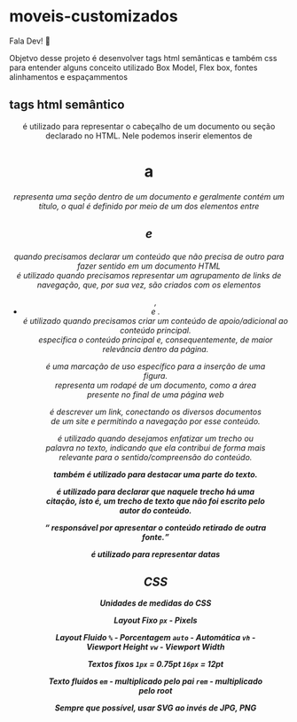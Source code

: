 # moveis-customizados

Fala Dev! 💜

Objetvo desse projeto é desenvolver  tags html semânticas e também css para entender alguns conceito utilizado Box Model, Flex box, fontes alinhamentos e  espaçammentos


## tags html semântico

<header> é utilizado para representar o cabeçalho de um documento ou seção declarado no HTML. Nele podemos inserir elementos de <h1> a <h6>

<section> representa uma seção dentro de um documento e geralmente contém um título, o qual é definido por meio de um dos elementos entre <h1> e <h6>

<article> quando precisamos declarar um conteúdo que não precisa de outro para fazer sentido em um documento HTML

<nav> é utilizado quando precisamos representar um agrupamento de links de navegação, que, por sua vez, são criados com os elementos <ul>, <li> e <a>.

<aside> é utilizado quando precisamos criar um conteúdo de apoio/adicional ao conteúdo principal.

<main> especifica o conteúdo principal e, consequentemente, de maior relevância dentro da página. 

<figure> é uma marcação de uso específico para a inserção de uma figura.

<footer> representa um rodapé de um documento, como a área presente no final de uma página web

<a> é descrever um link, conectando os diversos documentos de um site e permitindo a navegação por esse conteúdo.

<em> é utilizado quando desejamos enfatizar um trecho ou palavra no texto, indicando que ela contribui de forma mais relevante para o sentido/compreensão do conteúdo.

<strong> também é utilizado para destacar uma parte do texto.

<cite> é utilizado para declarar que naquele trecho há uma citação, isto é, um trecho de texto que não foi escrito pelo autor do conteúdo.

<q> responsável por apresentar o conteúdo retirado de outra fonte.

<time> é utilizado para representar datas

## CSS 

Unidades de medidas do CSS

Layout Fixo
`px` - Pixels

Layout Fluido
`%` - Porcentagem
`auto` - Automática
`vh` - Viewport Height
`vw` - Viewport Width

Textos fixos
`1px` = 0.75pt
`16px` = 12pt

Texto fluidos
`em` - multiplicado pelo pai 
`rem` - multiplicado pelo root

Sempre que possível, usar SVG ao invés de JPG, PNG
